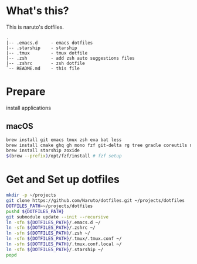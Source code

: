 # What's this?

This is naruto's dotfiles.

```
.
|-- .emacs.d     - emacs dotfiles
|-- .starship    - starship
|-- .tmux        - tmux dotfile
|-- .zsh         - add zsh auto suggestions files  
|-- .zshrc       - zsh dotfile
`-- README.md    - this file
```

# Prepare

install applications

## macOS

```bash
brew install git emacs tmux zsh exa bat less
brew install cmake ghq gh mono fzf git-delta rg tree gradle coreutils nnn lazygit
brew install starship zoxide
$(brew --prefix)/opt/fzf/install # fzf setup
```

# Get and Set up dotfiles

```bash
mkdir -p ~/projects
git clone https://github.com/Naruto/dotfiles.git ~/projects/dotfiles
DOTFILES_PATH=~/projects/dotfiles
pushd ${DOTFILES_PATH}
git submodule update --init --recursive
ln -sfn ${DOTFILES_PATH}/.emacs.d ~/
ln -sfn ${DOTFILES_PATH}/.zshrc ~/
ln -sfn ${DOTFILES_PATH}/.zsh ~/
ln -sfn ${DOTFILES_PATH}/.tmux/.tmux.conf ~/
ln -sfn ${DOTFILES_PATH}/.tmux.conf.local ~/
ln -sfn ${DOTFILES_PATH}/.starship ~/
popd
```
